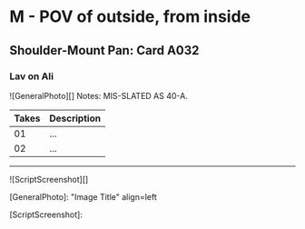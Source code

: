 # M - POV of outside, from inside

## Shoulder-Mount Pan: Card A032

### Lav on Ali

![GeneralPhoto][]
Notes: MIS-SLATED AS 40-A.

| Takes | Description |
|:---|:----|
| 01 | ... |
| 02 | ... |

----

![ScriptScreenshot][]


[GeneralPhoto]:  "Image Title" align=left

[ScriptScreenshot]: 